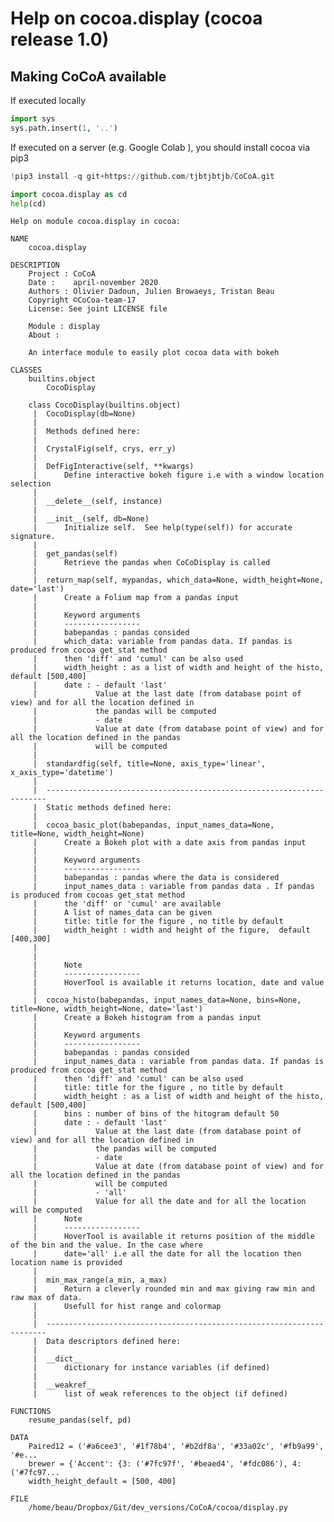 # Help on cocoa.display (cocoa release 1.0)

## Making CoCoA available
If executed locally


```python
import sys
sys.path.insert(1, '..')
```

If executed on a server (e.g. Google Colab ), you should install cocoa via pip3


```python
!pip3 install -q git+https://github.com/tjbtjbtjb/CoCoA.git
```


```python
import cocoa.display as cd
help(cd)
```

    Help on module cocoa.display in cocoa:
    
    NAME
        cocoa.display
    
    DESCRIPTION
        Project : CoCoA
        Date :    april-november 2020
        Authors : Olivier Dadoun, Julien Browaeys, Tristan Beau
        Copyright ©CoCoa-team-17
        License: See joint LICENSE file
        
        Module : display
        About :
        
        An interface module to easily plot cocoa data with bokeh
    
    CLASSES
        builtins.object
            CocoDisplay
        
        class CocoDisplay(builtins.object)
         |  CocoDisplay(db=None)
         |  
         |  Methods defined here:
         |  
         |  CrystalFig(self, crys, err_y)
         |  
         |  DefFigInteractive(self, **kwargs)
         |      Define interactive bokeh figure i.e with a window location selection
         |  
         |  __delete__(self, instance)
         |  
         |  __init__(self, db=None)
         |      Initialize self.  See help(type(self)) for accurate signature.
         |  
         |  get_pandas(self)
         |      Retrieve the pandas when CoCoDisplay is called
         |  
         |  return_map(self, mypandas, which_data=None, width_height=None, date='last')
         |      Create a Folium map from a pandas input
         |      
         |      Keyword arguments
         |      -----------------
         |      babepandas : pandas consided
         |      which_data: variable from pandas data. If pandas is produced from cocoa get_stat method
         |      then 'diff' and 'cumul' can be also used
         |      width_height : as a list of width and height of the histo, default [500,400]
         |      date : - default 'last'
         |             Value at the last date (from database point of view) and for all the location defined in
         |             the pandas will be computed
         |             - date
         |             Value at date (from database point of view) and for all the location defined in the pandas
         |             will be computed
         |  
         |  standardfig(self, title=None, axis_type='linear', x_axis_type='datetime')
         |  
         |  ----------------------------------------------------------------------
         |  Static methods defined here:
         |  
         |  cocoa_basic_plot(babepandas, input_names_data=None, title=None, width_height=None)
         |      Create a Bokeh plot with a date axis from pandas input
         |      
         |      Keyword arguments
         |      -----------------
         |      babepandas : pandas where the data is considered
         |      input_names_data : variable from pandas data . If pandas is produced from cocoas get_stat method
         |      the 'diff' or 'cumul' are available
         |      A list of names_data can be given
         |      title: title for the figure , no title by default
         |      width_height : width and height of the figure,  default [400,300]
         |      
         |      
         |      Note
         |      -----------------
         |      HoverTool is available it returns location, date and value
         |  
         |  cocoa_histo(babepandas, input_names_data=None, bins=None, title=None, width_height=None, date='last')
         |      Create a Bokeh histogram from a pandas input
         |      
         |      Keyword arguments
         |      -----------------
         |      babepandas : pandas consided
         |      input_names_data : variable from pandas data. If pandas is produced from cocoa get_stat method
         |      then 'diff' and 'cumul' can be also used
         |      title: title for the figure , no title by default
         |      width_height : as a list of width and height of the histo, default [500,400]
         |      bins : number of bins of the hitogram default 50
         |      date : - default 'last'
         |             Value at the last date (from database point of view) and for all the location defined in
         |             the pandas will be computed
         |             - date
         |             Value at date (from database point of view) and for all the location defined in the pandas
         |             will be computed
         |             - 'all'
         |             Value for all the date and for all the location will be computed
         |      Note
         |      -----------------
         |      HoverTool is available it returns position of the middle of the bin and the value. In the case where
         |      date='all' i.e all the date for all the location then location name is provided
         |  
         |  min_max_range(a_min, a_max)
         |      Return a cleverly rounded min and max giving raw min and raw max of data.
         |      Usefull for hist range and colormap
         |  
         |  ----------------------------------------------------------------------
         |  Data descriptors defined here:
         |  
         |  __dict__
         |      dictionary for instance variables (if defined)
         |  
         |  __weakref__
         |      list of weak references to the object (if defined)
    
    FUNCTIONS
        resume_pandas(self, pd)
    
    DATA
        Paired12 = ('#a6cee3', '#1f78b4', '#b2df8a', '#33a02c', '#fb9a99', '#e...
        brewer = {'Accent': {3: ('#7fc97f', '#beaed4', '#fdc086'), 4: ('#7fc97...
        width_height_default = [500, 400]
    
    FILE
        /home/beau/Dropbox/Git/dev_versions/CoCoA/cocoa/display.py
    
    



```python

```
